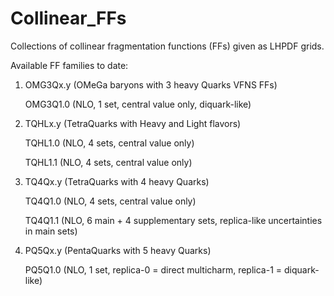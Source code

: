 # Collinear_FFs
Collections of collinear fragmentation functions (FFs) given as LHPDF grids.


Available FF families to date:

1. OMG3Qx.y (OMeGa baryons with 3 heavy Quarks VFNS FFs)

   OMG3Q1.0 (NLO, 1 set, central value only, diquark-like)


3. TQHLx.y (TetraQuarks with Heavy and Light flavors)

   TQHL1.0 (NLO, 4 sets, central value only)

   TQHL1.1 (NLO, 4 sets, central value only)

  
4. TQ4Qx.y (TetraQuarks with 4 heavy Quarks)

   TQ4Q1.0 (NLO, 4 sets, central value only)

   TQ4Q1.1 (NLO, 6 main + 4 supplementary sets, replica-like uncertainties in main sets)


5. PQ5Qx.y (PentaQuarks with 5 heavy Quarks)

   PQ5Q1.0 (NLO, 1 set, replica-0 = direct multicharm, replica-1 = diquark-like)
